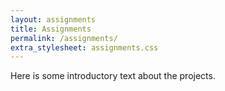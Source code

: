 ```yaml
---
layout: assignments
title: Assignments
permalink: /assignments/
extra_stylesheet: assignments.css
---
```


Here is some introductory text about the projects.
